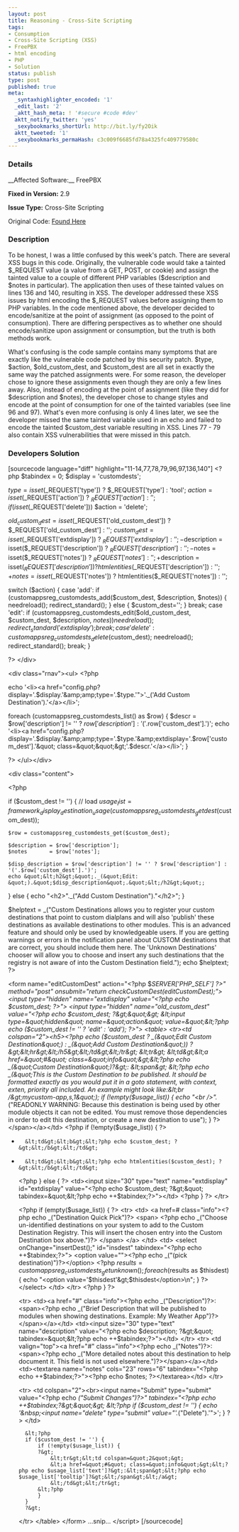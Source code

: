 ```yaml
---
layout: post
title: Reasoning - Cross-Site Scripting
tags:
- Consumption
- Cross-Site Scripting (XSS)
- FreePBX
- html encoding
- PHP
- Solution
status: publish
type: post
published: true
meta:
  _syntaxhighlighter_encoded: '1'
  _edit_last: '2'
  _aktt_hash_meta: ! '#secure #code #dev'
  aktt_notify_twitter: 'yes'
  _sexybookmarks_shortUrl: http://bit.ly/fy2Oik
  aktt_tweeted: '1'
  _sexybookmarks_permaHash: c3c009f6685fd78a4325fc409779580c
---
```

<h3>Details</h3>
__Affected Software:__ FreePBX

__Fixed in Version:__  2.9

__Issue Type:__ Cross-Site Scripting

Original Code: <a title="Radical" href="http://spotthevuln.com/2011/02/reasoning/" target="_blank">Found    Here</a>
<h3>Description</h3>
To be honest, I was a little confused by this week's patch. There are several XSS bugs in this code. Originally, the vulnerable code would take a tainted $_REQUEST value (a value from a GET, POST, or cookie) and assign the tainted value to a couple of different PHP variables ($description and $notes in particular). The application then uses of these tainted values on lines 136 and 140, resulting in XSS. The developer addressed these XSS issues by html encoding the $_REQUEST values before assigning them to PHP variables. In the code mentioned above, the developer decided to encode/sanitize at the point of assignment (as opposed to the point of consumption). There are differing perspectives as to whether one should encode/sanitize upon assignment or consumption, but the truth is both methods work.

What's confusing is the code sample contains many symptoms that are exactly like the vulnerable code patched by this security patch. $type, $action, $old_custom_dest, and $custom_dest are all set in exactly the same way the patched assignments were. For some reason, the developer chose to ignore these assignments even though they are only a few lines away. Also, instead of encoding at the point of assignment (like they did for $description and $notes), the developer chose to change styles and encode at the point of consumption for one of the tainted variables (see line 96 and 97). What's even more confusing is only 4 lines later, we see the developer missed the same tainted variable used in an echo and failed to encode the tainted $custom_dest variable resulting in XSS. Lines 77 - 79 also contain XSS vulnerabilities that were missed in this patch.

<h3>Developers Solution</h3>
[sourcecode language="diff" highlight="11-14,77,78,79,96,97,136,140"]
&lt;?php
$tabindex = 0;
$display = 'customdests';

$type   = isset($_REQUEST['type']) ? $_REQUEST['type'] : 'tool';
$action = isset($_REQUEST['action']) ? $_REQUEST['action'] : '';
if (isset($_REQUEST['delete'])) $action = 'delete';

$old_custom_dest = isset($_REQUEST['old_custom_dest']) ? $_REQUEST['old_custom_dest'] :  '';
$custom_dest     = isset($_REQUEST['extdisplay']) ? $_REQUEST['extdisplay'] :  '';
-$description     = isset($_REQUEST['description']) ? $_REQUEST['description'] :  '';
-$notes           = isset($_REQUEST['notes']) ? $_REQUEST['notes'] :  '';
+$description     = isset($_REQUEST['description']) ? htmlentities($_REQUEST['description']) :  '';
+$notes           = isset($_REQUEST['notes']) ? htmlentities($_REQUEST['notes']) :  '';

switch ($action) {
	case 'add':
		if (customappsreg_customdests_add($custom_dest, $description, $notes)) {
			needreload();
			redirect_standard();
		} else {
			$custom_dest='';
		}
	break;
	case 'edit':
		if (customappsreg_customdests_edit($old_custom_dest, $custom_dest, $description, $notes)) {
			needreload();
			redirect_standard('extdisplay');
		}
	break;
	case 'delete':
		customappsreg_customdests_delete($custom_dest);
		needreload();
		redirect_standard();
	break;
}

?&gt;
&lt;/div&gt;

&lt;div class=&quot;rnav&quot;&gt;&lt;ul&gt;
&lt;?php

echo '&lt;li&gt;&lt;a href=&quot;config.php?display='.$display.'&amp;amp;type='.$type.'&quot;&gt;'._('Add Custom Destination').'&lt;/a&gt;&lt;/li&gt;';

foreach (customappsreg_customdests_list() as $row) {
	$descr = $row['description'] != '' ? $row['description'] : '('.$row['custom_dest'].')';
	echo '&lt;li&gt;&lt;a href=&quot;config.php?display='.$display.'&amp;amp;type='.$type.'&amp;amp;extdisplay='.$row['custom_dest'].'&quot; class=&quot;&quot;&gt;'.$descr.'&lt;/a&gt;&lt;/li&gt;';
}

?&gt;
&lt;/ul&gt;&lt;/div&gt;

&lt;div class=&quot;content&quot;&gt;

&lt;?php

if ($custom_dest != '') {
	// load
	$usage_list = framework_display_destination_usage(customappsreg_customdests_getdest($custom_dest));

	$row = customappsreg_customdests_get($custom_dest);

	$description = $row['description'];
	$notes       = $row['notes'];

	$disp_description = $row['description'] != '' ? $row['description'] : '('.$row['custom_dest'].')';
	echo &quot;&lt;h2&gt;&quot;._(&quot;Edit: &quot;).&quot;$disp_description&quot;.&quot;&lt;/h2&gt;&quot;;
} else {
	echo &quot;&lt;h2&gt;&quot;._(&quot;Add Custom Destination&quot;).&quot;&lt;/h2&gt;&quot;;
}

$helptext = _(&quot;Custom Destinations allows you to register your custom destinations that point to custom dialplans and will also 'publish' these destinations as available destinations to other modules. This is an advanced feature and should only be used by knowledgeable users. If you are getting warnings or errors in the notification panel about CUSTOM destinations that are correct, you should include them here. The 'Unknown Destinations' chooser will allow you to choose and insert any such destinations that the registry is not aware of into the Custom Destination field.&quot;);
echo $helptext;
?&gt;

&lt;form name=&quot;editCustomDest&quot; action=&quot;&lt;?php  $_SERVER['PHP_SELF'] ?&gt;&quot; method=&quot;post&quot; onsubmit=&quot;return checkCustomDest(editCustomDest);&quot;&gt;
	&lt;input type=&quot;hidden&quot; name=&quot;extdisplay&quot; value=&quot;&lt;?php echo $custom_dest; ?&gt;&quot;&gt;
	&lt;input type=&quot;hidden&quot; name=&quot;old_custom_dest&quot; value=&quot;&lt;?php echo $custom_dest; ?&gt;&quot;&gt;
	&lt;input type=&quot;hidden&quot; name=&quot;action&quot; value=&quot;&lt;?php echo ($custom_dest != '' ? 'edit' : 'add'); ?&gt;&quot;&gt;
	&lt;table&gt;
	&lt;tr&gt;&lt;td colspan=&quot;2&quot;&gt;&lt;h5&gt;&lt;?php  echo ($custom_dest ? _(&quot;Edit Custom Destination&quot;) : _(&quot;Add Custom Destination&quot;)) ?&gt;&lt;hr&gt;&lt;/h5&gt;&lt;/td&gt;&lt;/tr&gt;
	&lt;tr&gt;
		&lt;td&gt;&lt;a href=&quot;#&quot; class=&quot;info&quot;&gt;&lt;?php echo _(&quot;Custom Destination&quot;)?&gt;:
			&lt;span&gt;
				&lt;?php
				echo _(&quot;This is the Custom Destination to be published. It should be formatted exactly as you would put it in a goto statement, with context, exten, priority all included. An example might look like:&lt;br /&gt;mycustom-app,s,1&quot;);
				if (!empty($usage_list)) {
					echo &quot;&lt;br /&gt;&quot;._(&quot;READONLY WARNING: Because this destination is being used by other module objects it can not be edited. You must remove those dependencies in order to edit this destination, or create a new destination to use&quot;);
				}
				?&gt;
			&lt;/span&gt;&lt;/a&gt;&lt;/td&gt;
	&lt;?php
	if (!empty($usage_list)) {
	?&gt;
-		&lt;td&gt;&lt;b&gt;&lt;?php echo $custom_dest; ?&gt;&lt;/b&gt;&lt;/td&gt;
+	    &lt;td&gt;&lt;b&gt;&lt;?php echo htmlentities($custom_dest); ?&gt;&lt;/b&gt;&lt;/td&gt;
	&lt;?php
	} else {
	?&gt;
		&lt;td&gt;&lt;input size=&quot;30&quot; type=&quot;text&quot; name=&quot;extdisplay&quot; id=&quot;extdisplay&quot; value=&quot;&lt;?php  echo $custom_dest; ?&gt;&quot; tabindex=&quot;&lt;?php echo ++$tabindex;?&gt;&quot;&gt;&lt;/td&gt;
	&lt;?php
	}
	?&gt;
	&lt;/tr&gt;

	&lt;?php
	if (empty($usage_list)) {
	?&gt;
	&lt;tr&gt;
		&lt;td&gt;
		&lt;a href=# class=&quot;info&quot;&gt;&lt;?php echo _(&quot;Destination Quick Pick&quot;)?&gt;
			&lt;span&gt;
				&lt;?php echo _(&quot;Choose un-identified destinations on your system to add to the Custom Destination Registry. This will insert the chosen entry into the Custom Destination box above.&quot;)?&gt;
			&lt;/span&gt;
		&lt;/a&gt;
		&lt;/td&gt;
		&lt;td&gt;
			&lt;select onChange=&quot;insertDest();&quot; id=&quot;insdest&quot; tabindex=&quot;&lt;?php echo ++$tabindex;?&gt;&quot;&gt;
				&lt;option value=&quot;&quot;&gt;&lt;?php echo _(&quot;(pick destination)&quot;)?&gt;&lt;/option&gt;
	&lt;?php
				$results = customappsreg_customdests_getunknown();
				foreach ($results as $thisdest) {
					echo &quot;&lt;option value='$thisdest'&gt;$thisdest&lt;/option&gt;\n&quot;;
				}
	?&gt;
			&lt;/select&gt;
		&lt;/td&gt;
	&lt;/tr&gt;
	&lt;?php
	}
	?&gt;

	&lt;tr&gt;
		&lt;td&gt;&lt;a href=&quot;#&quot; class=&quot;info&quot;&gt;&lt;?php echo _(&quot;Description&quot;)?&gt;:&lt;span&gt;&lt;?php echo _(&quot;Brief Description that will be published to modules when showing destinations. Example: My Weather App&quot;)?&gt;&lt;/span&gt;&lt;/a&gt;&lt;/td&gt;
		&lt;td&gt;&lt;input size=&quot;30&quot; type=&quot;text&quot; name=&quot;description&quot; value=&quot;&lt;?php  echo $description; ?&gt;&quot; tabindex=&quot;&lt;?php echo ++$tabindex;?&gt;&quot;&gt;&lt;/td&gt;
	&lt;/tr&gt;
	&lt;tr&gt;
		&lt;td valign=&quot;top&quot;&gt;&lt;a href=&quot;#&quot; class=&quot;info&quot;&gt;&lt;?php echo _(&quot;Notes&quot;)?&gt;:&lt;span&gt;&lt;?php echo _(&quot;More detailed notes about this destination to help document it. This field is not used elsewhere.&quot;)?&gt;&lt;/span&gt;&lt;/a&gt;&lt;/td&gt;
		&lt;td&gt;&lt;textarea name=&quot;notes&quot; cols=&quot;23&quot; rows=&quot;6&quot; tabindex=&quot;&lt;?php echo ++$tabindex;?&gt;&quot;&gt;&lt;?php echo $notes; ?&gt;&lt;/textarea&gt;&lt;/td&gt;
	&lt;/tr&gt;

	&lt;tr&gt;
		&lt;td colspan=&quot;2&quot;&gt;&lt;br&gt;&lt;input name=&quot;Submit&quot; type=&quot;submit&quot; value=&quot;&lt;?php echo _(&quot;Submit Changes&quot;)?&gt;&quot; tabindex=&quot;&lt;?php echo ++$tabindex;?&gt;&quot;&gt;
		&lt;?php if ($custom_dest != '') { echo '&amp;nbsp;&lt;input name=&quot;delete&quot; type=&quot;submit&quot; value=&quot;'._(&quot;Delete&quot;).'&quot;&gt;'; } ?&gt;
		&lt;/td&gt;

		&lt;?php
		if ($custom_dest != '') {
			if (!empty($usage_list)) {
			?&gt;
				&lt;tr&gt;&lt;td colspan=&quot;2&quot;&gt;
				&lt;a href=&quot;#&quot; class=&quot;info&quot;&gt;&lt;?php echo $usage_list['text']?&gt;:&lt;span&gt;&lt;?php echo $usage_list['tooltip']?&gt;&lt;/span&gt;&lt;/a&gt;
				&lt;/td&gt;&lt;/tr&gt;
			&lt;?php
			}
		}
		?&gt;
	&lt;/tr&gt;
	&lt;/table&gt;
	&lt;/form&gt;
...snip...
&lt;/script&gt;
[/sourcecode]
